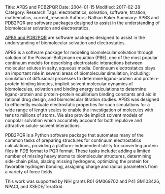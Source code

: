 Title: APBS and PDB2PQR
Date: 2004-01-15
Modified: 2017-02-28
Category: Research
Tags: electrostatics, solvation, software, titration, mathematics, current_research
Authors: Nathan Baker
Summary: APBS and PDB2PQR are software packages designed to assist in the understanding of biomolecular solvation and electrostatics.

[APBS and PDB2PQR](http://www.poissonboltzmann.org/) are software packages designed to assist in the understanding of biomolecular solvation and electrostatics.

APBS is a software package for modeling biomolecular solvation through solution of the Poisson-Boltzmann equation (PBE), one of the most popular continuum models for describing electrostatic interactions between molecular solutes in salty, aqueous media. Continuum electrostatics plays an important role in several areas of biomolecular simulation, including: simulation of diffusional processes to determine ligand-protein and protein-protein binding kinetics, implicit solvent molecular dynamics of biomolecules, solvation and binding energy calculations to determine ligand-protein and protein-protein equilibrium binding constants and aid in rational drug design, and biomolecular titration studies. APBS was designed to efficiently evaluate electrostatic properties for such simulations for a wide range of length scales to enable the investigation of molecules with tens to millions of atoms. We also provide implicit solvent models of nonpolar solvation which accurately account for both repulsive and attractive solute-solvent interactions.

PDB2PQR is a Python software package that automates many of the common tasks of preparing structures for continuum electrostatics calculations, providing a platform-independent utility for converting protein files in PDB format to PQR format. These tasks include: adding a limited number of missing heavy atoms to biomolecular structures, determining side-chain pKas, placing missing hydrogens, optimizing the protein for favorable hydrogen bonding, assigning charge and radius parameters from a variety of force fields.

This work was supported by NIH grants R01 GM069702 and P41 GM103426, NPACI, and XSEDE/TeraGrid.
